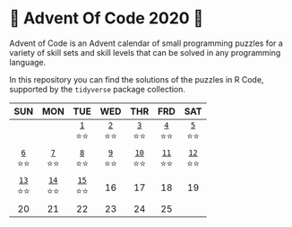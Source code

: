 # :christmas_tree: Advent Of Code 2020 :gift:

Advent of Code is an Advent calendar of small programming puzzles for a variety of skill sets and skill levels that can be solved in any programming language.

In this repository you can find the solutions of the puzzles in R Code, supported by the `tidyverse` package collection. 

| SUN 	| MON 	| TUE 	| WED 	| THR 	| FRD 	| SAT 	|
|:-:	|:-:	|:-:	|:-:	|:-:	|:-:	|:-:	|
|  	|  	| [`1`](R/Day-01.md)<br>:star::star: 	| [`2`](R/Day-02.md)<br>:star::star: 	| [`3`](R/Day-03.md)<br>:star::star: 	| [`4`](R/Day-04.md)<br>:star::star: 	| [`5`](R/Day-05.md)<br>:star::star: 	|
| [`6`](R/Day-06.md)<br>:star::star: 	| [`7`](R/Day-07.md)<br>:star::star: 	| [`8`](R/Day-08.md)<br>:star::star:	| [`9`](R/Day-09.md)<br>:star::star: 	| [`10`](R/Day-10.md)<br>:star::star: 	| [`11`](R/Day-11.md)<br>:star::star: 	| [`12`](R/Day-12.md)<br>:star::star: 	|
| [`13`](R/Day-13.md)<br>:star::star: 	| [`14`](R/Day-14.md)<br>:star::star: 	| [`15`](R/Day-15.md)<br>:star::star: 	| 16 	| 17 	| 18 	| 19 	|
| 20 	| 21 	| 22 	| 23 	| 24 	| 25 	|  	|

